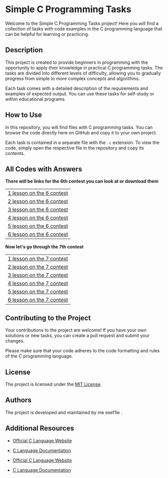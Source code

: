 
# Simple C Programming Tasks
<head>
<link rel="stylesheet" type="text/css" href="styles.css">
</head>

Welcome to the Simple C Programming Tasks project! Here you will find a collection of tasks with code examples in the C programming language that can be helpful for learning or practicing.

## Description

This project is created to provide beginners in programming with the opportunity to apply their knowledge in practical C programming tasks. The tasks are divided into different levels of difficulty, allowing you to gradually progress from simple to more complex concepts and algorithms.

Each task comes with a detailed description of the requirements and examples of expected output. You can use these tasks for self-study or within educational programs.

## How to Use

In this repository, you will find files with C programming tasks. You can browse the code directly here on GitHub and copy it to your own project.

Each task is contained in a separate file with the `.c` extension. To view the code, simply open the respective file in the repository and copy its contents.

## All Codes with Answers
**There will be links for the 6th contest you can look at or download them**<br>

<table>
  <tr>
    <td><a href="./lesson%201/lesson%201.c">1 lesson on the 6 contest</a></td>
  </tr>
  <tr>
    <td><a href="./lesson%202/lesson%202.c">2 lesson on the 6 contest</a></td>
  </tr>
  <tr>
    <td><a href="./lesson%203/lesson%203.c">3 lesson on the 6 contest</a></td>
  </tr>
  <tr>
    <td><a href="./lesson%204/lesson%204.c">4 lesson on the 6 contest</a></td>
  </tr>
  <tr>
    <td><a href="./lesson%205/lesson%205.c">5 lesson on the 6 contest</a></td>
  </tr>
  <tr>
    <td><a href="./lesson%206/lesson%206.c">6 lesson on the 6 contest</a></td>
  </tr>
</table>

**Now let's go through the 7th contest**
<table>
  <tr>
    <td><a href="./Fundamentals%20of%20Programming%207%20contest/Lesson%201/lesson%201.c">1 lesson on the 7 contest</a></td>
  </tr>
  <tr>
    <td><a href="./Fundamentals%20of%20Programming%207%20contest/lesson%202/lesson%202.c">2 lesson on the 7 contest</a></td>
  </tr>
  <tr>
    <td><a href="./Fundamentals%20of%20Programming%207%20contest/lesson%203/lesson%203.c">3 lesson on the 7 contest</a></td>
  </tr>
  <tr>
    <td><a href="./Fundamentals%20of%20Programming%207%20contest/lesson%204/lesson%204.c">4 lesson on the 7 contest</a></td>
  </tr>
  <tr>
    <td><a href="./Fundamentals%20of%20Programming%207%20contest/lesson%205/lesson%205.c">5 lesson on the 7 contest</a></td>
  </tr>
  <tr>
    <td><a href="./Fundamentals%20of%20Programming%207%20contest/lesson%206/lesson%206.c">6 lesson on the 7 contest</a></td>
  </tr>
</table>






## Contributing to the Project

Your contributions to the project are welcome! If you have your own solutions or new tasks, you can create a pull request and submit your changes.

Please make sure that your code adheres to the code formatting and rules of the C programming language.

## License

The project is licensed under the [MIT License](LICENSE).

## Authors

The project is developed and maintained by me exef1le .

## Additional Resources

- [Official C Language Website](https://www.iso.org/standard/74528.html)
- [C Language Documentation](https://en.cppreference.com/w/c)



- [Official C Language Website](https://www.iso.org/standard/74528.html)
- [C Language Documentation](https://en.cppreference.com/w/c)

